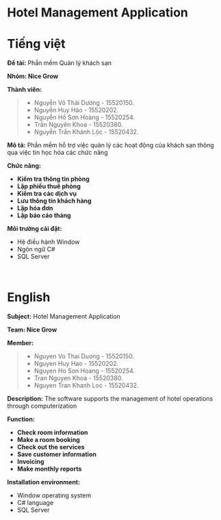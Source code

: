 # Hotel Management Application

# Tiếng việt 

**Đề tài:** Phần mềm Quản lý khách sạn

**Nhóm: Nice Grow**

**Thành viên:**
>+ Nguyễn Võ Thái Dương - 15520150.
>+ Nguyễn Huy Hảo - 15520202.
>+ Nguyễn Hồ Sơn Hoàng - 15520254.
>+ Trần Nguyên Khoa - 15520380.
>+ Nguyễn Trần Khánh Lộc - 15520432.


**Mô tả:** Phần mềm hỗ trợ việc quản lý các hoạt động của khách sạn thông qua việc tin học hóa các chức năng

**Chức năng:**
- **Kiểm tra thông tin phòng**
- **Lập phiếu thuê phòng**
- **Kiểm tra các dịch vụ**
- **Lưu thông tin khách hàng**
- **Lập hóa đơn**
- **Lập báo cáo tháng**

**Môi trường cài đặt:**
* Hệ điều hành Window
* Ngôn ngữ C#
* SQL Server
    
    
# English 

**Subject:** Hotel Management Application

**Team: Nice Grow**

**Member:**
>+ Nguyen Vo Thai Duong - 15520150.
>+ Nguyen Huy Hao - 15520202.
>+ Nguyen Ho Son Hoang - 15520254.
>+ Tran Nguyen Khoa - 15520380.
>+ Nguyen Tran Khanh Loc - 15520432.

**Description:** The software supports the management of hotel operations through computerization

**Function:**
- **Check room information**
- **Make a room booking**
- **Check out the services**
- **Save customer information**
- **Invoicing**
- **Make monthly reports**

**Installation environment:**
* Window operating system
* C# language
* SQL Server
